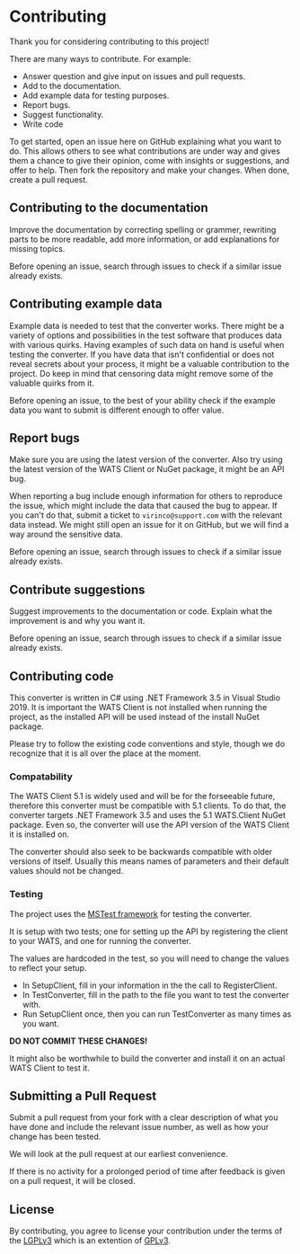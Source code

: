 ﻿# Contributing

Thank you for considering contributing to this project!

There are many ways to contribute. For example:
* Answer question and give input on issues and pull requests.
* Add to the documentation.
* Add example data for testing purposes.
* Report bugs.
* Suggest functionality.
* Write code

To get started, open an issue here on GitHub explaining what you want to do. This allows others to see what contributions are under way and gives them a chance to give their opinion, come with insights or suggestions, and offer to help. Then fork the repository and make your changes. When done, create a pull request.

## Contributing to the documentation

Improve the documentation by correcting spelling or grammer, rewriting parts to be more readable, add more information, or add explanations for missing topics. 

Before opening an issue, search through issues to check if a similar issue already exists.

## Contributing example data

Example data is needed to test that the converter works. There might be a variety of options and possibilities in the test software that produces data with various quirks. Having examples of such data on hand is useful when testing the converter. If you have data that isn't confidential or does not reveal secrets about your process, it might be a valuable contribution to the project. Do keep in mind that censoring data might remove some of the valuable quirks from it.

Before opening an issue, to the best of your ability check if the example data you want to submit is different enough to offer value.

## Report bugs

Make sure you are using the latest version of the converter. Also try using the latest version of the WATS Client or NuGet package, it might be an API bug.

When reporting a bug include enough information for others to reproduce the issue, which might include the data that caused the bug to appear. If you can't do that, submit a ticket to `virinco@support.com` with the relevant data instead. We might still open an issue for it on GitHub, but we will find a way around the sensitive data.

Before opening an issue, search through issues to check if a similar issue already exists.

## Contribute suggestions

Suggest improvements to the documentation or code. Explain what the improvement is and why you want it.

Before opening an issue, search through issues to check if a similar issue already exists.

## Contributing code

This converter is written in C# using .NET Framework 3.5 in Visual Studio 2019. It is important the WATS Client is not installed when running the project, as the installed API will be used instead of the install NuGet package.

Please try to follow the existing code conventions and style, though we do recognize that it is all over the place at the moment.

### Compatability

The WATS Client 5.1 is widely used and will be for the forseeable future, therefore this converter must be compatible with 5.1 clients. To do that, the converter targets .NET Framework 3.5 and uses the 5.1 WATS.Client NuGet package. Even so, the converter will use the API version of the WATS Client it is installed on.

The converter should also seek to be backwards compatible with older versions of itself. Usually this means names of parameters and their default values should not be changed.

### Testing

The project uses the [MSTest framework](https://docs.microsoft.com/en-us/visualstudio/test/quick-start-test-driven-development-with-test-explorer) for testing the converter.

It is setup with two tests; one for setting up the API by registering the client to your WATS, and one for running the converter.

The values are hardcoded in the test, so you will need to change the values to reflect your setup.
* In SetupClient, fill in your information in the the call to RegisterClient.
* In TestConverter, fill in the path to the file you want to test the converter with.
* Run SetupClient once, then you can run TestConverter as many times as you want.

**DO NOT COMMIT THESE CHANGES!**

It might also be worthwhile to build the converter and install it on an actual WATS Client to test it.

## Submitting a Pull Request 

Submit a pull request from your fork with a clear description of what you have done and include the relevant issue number, as well as how your change has been tested.

We will look at the pull request at our earliest convenience.

If there is no activity for a prolonged period of time after feedback is given on a pull request, it will be closed.

## License

By contributing, you agree to license your contribution under the terms of the [LGPLv3](COPYING.LESSER) which is an extention of [GPLv3](COPYING).
